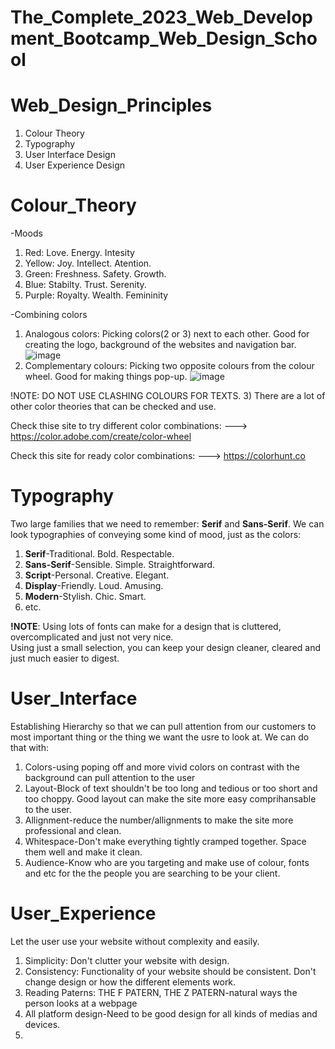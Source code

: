 # The_Complete_2023_Web_Development_Bootcamp_Web_Design_School
# Web_Design_Principles
1) Colour Theory<br>
2) Typography<br>
3) User Interface Design<br>
4) User Experience Design
# Colour_Theory
-<bold>Moods</bold> 
1) Red: Love. Energy. Intesity
2) Yellow: Joy. Intellect. Atention.
3) Green: Freshness. Safety. Growth.
4) Blue: Stabilty. Trust. Serenity.
5) Purple: Royalty. Wealth. Femininity <br>

-Combining colors
1) Analogous colors: Picking colors(2 or 3) next to each other. Good for creating the logo, background of the websites and navigation bar.
![image](https://github.com/Long1908/The_Complete_2023_Web_Development_Bootcamp_Web_Design_School/assets/56315912/1d5701d7-0af1-4ebf-b7de-a8d2f7dcd459)
2) Complementary colours: Picking two opposite colours from the colour wheel. Good for making things pop-up.
![image](https://github.com/Long1908/The_Complete_2023_Web_Development_Bootcamp_Web_Design_School/assets/56315912/4abf9da9-5eb7-43c7-be6c-409df9e329db)

!NOTE: DO NOT USE CLASHING COLOURS FOR TEXTS.
3) There are a lot of other color theories that can be checked and use.

Check thise site to try different color combinations:
---> https://color.adobe.com/create/color-wheel 

Check this site for ready color combinations:
---> https://colorhunt.co

# Typography
Two large families that we need to remember: <b>Serif</b> and <b>Sans-Serif</b>.
We can look typographies of conveying some kind of mood, just as the colors:
1) <b>Serif</b>-Traditional. Bold. Respectable.
2) <b>Sans-Serif</b>-Sensible. Simple. Straightforward.
3) <b>Script</b>-Personal. Creative. Elegant.
4) <b>Display</b>-Friendly. Loud. Amusing.
5) <b>Modern</b>-Stylish. Chic. Smart.
6) etc.

<b>!NOTE</b>: Using lots of fonts can make for a design that is cluttered, overcomplicated and just not very nice. <br>
              Using just a small selection, you can keep your design cleaner, cleared and just much easier to digest.

# User_Interface
Establishing Hierarchy so that we can pull attention from our customers to most important thing or the thing we want 
the usre to look at. We can do that with:
1) Colors-using poping off and more vivid colors on contrast with the background can pull attention to the user
2) Layout-Block of text shouldn't be too long and tedious or too short and too choppy. Good layout can make the site more easy comprihansable to the user.
3) Allignment-reduce the number/allignments to make the site more professional and clean.
4) Whitespace-Don't make everything tightly cramped together. Space them well and make it clean.
5) Audience-Know who are you targeting and make use of colour, fonts and etc for the the people you are searching to be your client.

# User_Experience
Let the user use your website without complexity and easily.
1) Simplicity: Don't clutter your website with design.
2) Consistency: Functionality of your website should be consistent. Don't change design or how the different elements work.
3) Reading Paterns: THE F PATERN, THE Z PATERN-natural ways the person looks at a webpage
4) All platform design-Need to be good design for all kinds of medias and devices.
5) 
